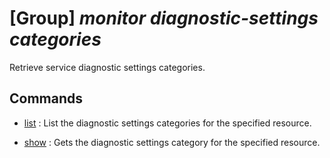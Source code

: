 # [Group] _monitor diagnostic-settings categories_

Retrieve service diagnostic settings categories.

## Commands

- [list](/Commands/monitor/diagnostic-settings/categories/_list.md)
: List the diagnostic settings categories for the specified resource.

- [show](/Commands/monitor/diagnostic-settings/categories/_show.md)
: Gets the diagnostic settings category for the specified resource.
